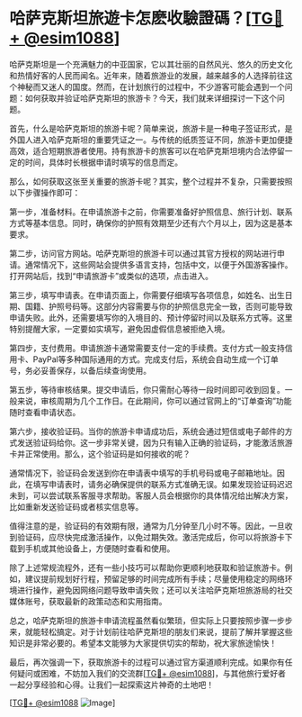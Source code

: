 # 哈萨克斯坦旅遊卡怎麽收驗證碼？[[TG💪+ @esim1088](https://t.me/s/esim1088)]

哈萨克斯坦是一个充满魅力的中亚国家，它以其壮丽的自然风光、悠久的历史文化和热情好客的人民而闻名。近年来，随着旅游业的发展，越来越多的人选择前往这个神秘而又迷人的国度。然而，在计划旅行的过程中，不少游客可能会遇到一个问题：如何获取并验证哈萨克斯坦的旅游卡？今天，我们就来详细探讨一下这个问题。

首先，什么是哈萨克斯坦的旅游卡呢？简单来说，旅游卡是一种电子签证形式，是外国人进入哈萨克斯坦的重要凭证之一。与传统的纸质签证不同，旅游卡更加便捷高效，适合短期旅游者使用。持有旅游卡的旅客可以在哈萨克斯坦境内合法停留一定的时间，具体时长根据申请时填写的信息而定。

那么，如何获取这张至关重要的旅游卡呢？其实，整个过程并不复杂，只需要按照以下步骤操作即可：

第一步，准备材料。在申请旅游卡之前，你需要准备好护照信息、旅行计划、联系方式等基本信息。同时，确保你的护照有效期至少还有六个月以上，因为这是基本要求。

第二步，访问官方网站。哈萨克斯坦的旅游卡可以通过其官方授权的网站进行申请。通常情况下，这些网站会提供多语言支持，包括中文，以便于外国游客操作。打开网站后，找到“申请旅游卡”或类似的选项，点击进入。

第三步，填写申请表。在申请页面上，你需要仔细填写各项信息，如姓名、出生日期、国籍、护照号码等。这部分内容需要与你的护照信息完全一致，否则可能导致申请失败。此外，还需要填写你的入境目的、预计停留时间以及联系方式等。这里特别提醒大家，一定要如实填写，避免因虚假信息被拒绝入境。

第四步，支付费用。申请旅游卡通常需要支付一定的手续费。支付方式一般支持信用卡、PayPal等多种国际通用的方式。完成支付后，系统会自动生成一个订单号，务必妥善保存，以备后续查询使用。

第五步，等待审核结果。提交申请后，你只需耐心等待一段时间即可收到回复。一般来说，审核周期为几个工作日。在此期间，你可以通过官网上的“订单查询”功能随时查看申请状态。

第六步，接收验证码。当你的旅游卡申请成功后，系统会通过短信或电子邮件的方式发送验证码给你。这一步非常关键，因为只有输入正确的验证码，才能激活旅游卡并正常使用。那么，这个验证码是如何接收的呢？

通常情况下，验证码会发送到你在申请表中填写的手机号码或电子邮箱地址。因此，在填写申请表时，请务必确保提供的联系方式准确无误。如果发现验证码迟迟未到，可以尝试联系客服寻求帮助。客服人员会根据你的具体情况给出解决方案，比如重新发送验证码或者核实信息等。

值得注意的是，验证码的有效期有限，通常为几分钟至几小时不等。因此，一旦收到验证码，应尽快完成激活操作，以免过期失效。激活完成后，你可以将旅游卡下载到手机或其他设备上，方便随时查看和使用。

除了上述常规流程外，还有一些小技巧可以帮助你更顺利地获取和验证旅游卡。例如，建议提前规划好行程，预留足够的时间完成所有手续；尽量使用稳定的网络环境进行操作，避免因网络问题导致申请失败；还可以关注哈萨克斯坦旅游局的社交媒体账号，获取最新的政策动态和实用指南。

总之，哈萨克斯坦的旅游卡申请流程虽然看似繁琐，但实际上只要按照步骤一步步来，就能轻松搞定。对于计划前往哈萨克斯坦的朋友们来说，提前了解并掌握这些知识是非常必要的。希望本文能够为大家提供切实的帮助，祝大家旅途愉快！

最后，再次强调一下，获取旅游卡的过程可以通过官方渠道顺利完成。如果你有任何疑问或困难，不妨加入我们的交流群[[TG💪+ @esim1088](https://t.me/s/esim1088)]，与其他旅行爱好者一起分享经验和心得。让我们一起探索这片神奇的土地吧！

[[TG💪+ @esim1088](https://t.me/s/esim1088) ![Image](https://i.postimg.cc/4NQfJmqS/Snipaste-2025-05-13-00-14-12.png)]